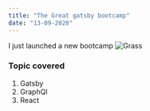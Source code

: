 ```yaml
---
title: "The Great gatsby bootcamp"
date: "13-09-2020"
---
```


I just launched a new bootcamp
![Grass](https://images.unsplash.com/photo-1533460004989-cef01064af7e?ixlib=rb-1.2.1&ixid=eyJhcHBfaWQiOjEyMDd9&auto=format&fit=crop&w=1050&q=80)

### Topic covered

1. Gatsby
2. GraphQl
3. React
